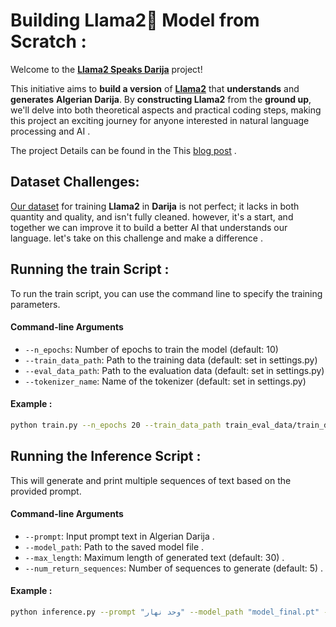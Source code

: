 # Building Llama2🦙 Model from Scratch :  

Welcome to the **[Llama2 Speaks Darija](https://medium.com/@ayoubkirouane3/llama-2-speaks-darija-from-scratch-to-darija-mastery-46157049ef9a)** project! 

This initiative aims to **build a version** of **[Llama2](https://arxiv.org/pdf/2307.09288)** that **understands** and **generates** **Algerian Darija**. By **constructing Llama2** from the **ground up**, we'll delve into both theoretical aspects and practical coding steps, making this project an exciting journey for anyone interested in natural language processing and AI .

The project Details can be found in the This [blog post](https://medium.com/@ayoubkirouane3/llama-2-speaks-darija-from-scratch-to-darija-mastery-46157049ef9a) .

## Dataset Challenges:

[Our dataset](https://huggingface.co/datasets/ayoubkirouane/Algerian-Darija/viewer/default/v1) for training **Llama2** in **Darija** is not perfect; it lacks in both quantity and quality, and isn't fully cleaned. however, it's a start, and together we can improve it to build a better AI that understands our language. let's take on this challenge and make a difference .

## Running the train Script : 

To run the train script, you can use the command line to specify the training parameters.

#### Command-line Arguments

- `--n_epochs`: Number of epochs to train the model (default: 10)
- `--train_data_path`: Path to the training data (default: set in settings.py)
- `--eval_data_path`: Path to the evaluation data (default: set in settings.py)
- `--tokenizer_name`: Name of the tokenizer (default: set in settings.py)

#### Example : 

```bash
python train.py --n_epochs 20 --train_data_path train_eval_data/train_data.txt --eval_data_path train_eval_data/eval_data.txt --tokenizer_name "hf-internal-testing/llama-tokenizer"
```


## Running the Inference Script : 

This will generate and print multiple sequences of text based on the provided prompt.

#### Command-line Arguments

- `--prompt`: Input prompt text in Algerian Darija .
- `--model_path`: Path to the saved model file .
- `--max_length`: Maximum length of generated text (default: 30) .
- `--num_return_sequences`: Number of sequences to generate (default: 5) .

#### Example : 
```bash
python inference.py --prompt "وحد نهار" --model_path "model_final.pt" --max_length 30 --num_return_sequences 5
```
